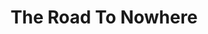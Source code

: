 ---
layout: product
product_id: 1419072340030
id: 1419072340030
title: The Road To Nowhere
body_html: >-
  <p>Taken in Golden Ears, BC during January of 2016.</p>

  <p>This was one of the first photos of mine that ended up having really great engagement online. I remember this day very vividly. It was a cold rainy day, and after a short hike through the woods we were on the road going home and the windshield wipers stopped working. We had to drive while looking out of our windows to the nearest town and get a hand.</p>

  <p> </p>
vendor: Connell McCarthy
product_type: Posters, Prints, & Visual Artwork
created_at: 2018-08-22T19:58:02-04:00
handle: the-road-to-nowhere
updated_at: 2024-09-11T13:21:29-04:00
published_at: 2018-08-22T19:38:24-04:00
template_suffix: ""
published_scope: global
tags: Batch 01, forest, Print, rain, road, Trees
status: active
admin_graphql_api_id: gid://shopify/Product/1419072340030
variants:
  - product_id: 1419072340030
    id: 39577245581374
    title: 8x10” / Full Colour
    price: "35.00"
    position: 1
    inventory_policy: continue
    compare_at_price: null
    option1: 8x10”
    option2: Full Colour
    option3: null
    created_at: 2021-09-01T15:34:22-04:00
    updated_at: 2023-10-27T20:29:37-04:00
    taxable: true
    barcode: ""
    fulfillment_service: manual
    grams: 208
    inventory_management: shopify
    requires_shipping: true
    sku: CM-PP-B1-17-XXS-FC
    weight: 0.208
    weight_unit: kg
    inventory_item_id: 41671686225982
    inventory_quantity: 100
    old_inventory_quantity: 100
    admin_graphql_api_id: gid://shopify/ProductVariant/39577245581374
    image_id: 6301702225982
  - product_id: 1419072340030
    id: 39577245614142
    title: 8x10” / Black & White
    price: "35.00"
    position: 2
    inventory_policy: continue
    compare_at_price: null
    option1: 8x10”
    option2: Black & White
    option3: null
    created_at: 2021-09-01T15:34:22-04:00
    updated_at: 2023-10-27T20:29:37-04:00
    taxable: true
    barcode: ""
    fulfillment_service: manual
    grams: 208
    inventory_management: shopify
    requires_shipping: true
    sku: CM-PP-B1-17-XXS-BW
    weight: 0.208
    weight_unit: kg
    inventory_item_id: 41671686258750
    inventory_quantity: 100
    old_inventory_quantity: 100
    admin_graphql_api_id: gid://shopify/ProductVariant/39577245614142
    image_id: 6301702160446
  - product_id: 1419072340030
    id: 39577245646910
    title: 8.5x11” / Full Colour
    price: "35.00"
    position: 3
    inventory_policy: continue
    compare_at_price: null
    option1: 8.5x11”
    option2: Full Colour
    option3: null
    created_at: 2021-09-01T15:34:22-04:00
    updated_at: 2023-10-27T20:29:37-04:00
    taxable: true
    barcode: ""
    fulfillment_service: manual
    grams: 208
    inventory_management: shopify
    requires_shipping: true
    sku: CM-PP-B1-17-XS-FC
    weight: 0.208
    weight_unit: kg
    inventory_item_id: 41671686291518
    inventory_quantity: 100
    old_inventory_quantity: 100
    admin_graphql_api_id: gid://shopify/ProductVariant/39577245646910
    image_id: 6301702225982
  - product_id: 1419072340030
    id: 39577245679678
    title: 8.5x11” / Black & White
    price: "35.00"
    position: 4
    inventory_policy: continue
    compare_at_price: null
    option1: 8.5x11”
    option2: Black & White
    option3: null
    created_at: 2021-09-01T15:34:22-04:00
    updated_at: 2023-10-27T20:29:37-04:00
    taxable: true
    barcode: ""
    fulfillment_service: manual
    grams: 208
    inventory_management: shopify
    requires_shipping: true
    sku: CM-PP-B1-17-XS-BW
    weight: 0.208
    weight_unit: kg
    inventory_item_id: 41671686324286
    inventory_quantity: 100
    old_inventory_quantity: 100
    admin_graphql_api_id: gid://shopify/ProductVariant/39577245679678
    image_id: 6301702160446
  - product_id: 1419072340030
    id: 39577245712446
    title: 13x19” / Full Colour
    price: "40.00"
    position: 5
    inventory_policy: continue
    compare_at_price: null
    option1: 13x19”
    option2: Full Colour
    option3: null
    created_at: 2021-09-01T15:34:22-04:00
    updated_at: 2023-10-27T20:29:37-04:00
    taxable: true
    barcode: ""
    fulfillment_service: manual
    grams: 208
    inventory_management: shopify
    requires_shipping: true
    sku: CM-PP-B1-17-S-FC
    weight: 0.208
    weight_unit: kg
    inventory_item_id: 41671686357054
    inventory_quantity: 100
    old_inventory_quantity: 100
    admin_graphql_api_id: gid://shopify/ProductVariant/39577245712446
    image_id: 6301702225982
  - product_id: 1419072340030
    id: 39577245745214
    title: 13x19” / Black & White
    price: "40.00"
    position: 6
    inventory_policy: continue
    compare_at_price: null
    option1: 13x19”
    option2: Black & White
    option3: null
    created_at: 2021-09-01T15:34:22-04:00
    updated_at: 2023-10-27T20:29:37-04:00
    taxable: true
    barcode: ""
    fulfillment_service: manual
    grams: 208
    inventory_management: shopify
    requires_shipping: true
    sku: CM-PP-B1-17-S-BW
    weight: 0.208
    weight_unit: kg
    inventory_item_id: 41671686389822
    inventory_quantity: 100
    old_inventory_quantity: 100
    admin_graphql_api_id: gid://shopify/ProductVariant/39577245745214
    image_id: 6301702160446
  - product_id: 1419072340030
    id: 39577245777982
    title: 16x20” / Full Colour
    price: "50.00"
    position: 7
    inventory_policy: continue
    compare_at_price: null
    option1: 16x20”
    option2: Full Colour
    option3: null
    created_at: 2021-09-01T15:34:22-04:00
    updated_at: 2023-10-27T20:29:37-04:00
    taxable: true
    barcode: ""
    fulfillment_service: manual
    grams: 208
    inventory_management: shopify
    requires_shipping: true
    sku: CM-PP-B1-17-M-FC
    weight: 0.208
    weight_unit: kg
    inventory_item_id: 41671686422590
    inventory_quantity: 100
    old_inventory_quantity: 100
    admin_graphql_api_id: gid://shopify/ProductVariant/39577245777982
    image_id: 6301702225982
  - product_id: 1419072340030
    id: 39577245810750
    title: 16x20” / Black & White
    price: "50.00"
    position: 8
    inventory_policy: continue
    compare_at_price: null
    option1: 16x20”
    option2: Black & White
    option3: null
    created_at: 2021-09-01T15:34:22-04:00
    updated_at: 2023-10-27T20:29:37-04:00
    taxable: true
    barcode: ""
    fulfillment_service: manual
    grams: 208
    inventory_management: shopify
    requires_shipping: true
    sku: CM-PP-B1-17-M-BW
    weight: 0.208
    weight_unit: kg
    inventory_item_id: 41671686455358
    inventory_quantity: 100
    old_inventory_quantity: 100
    admin_graphql_api_id: gid://shopify/ProductVariant/39577245810750
    image_id: 6301702160446
  - product_id: 1419072340030
    id: 39577245843518
    title: 20x24” / Full Colour
    price: "60.00"
    position: 9
    inventory_policy: continue
    compare_at_price: null
    option1: 20x24”
    option2: Full Colour
    option3: null
    created_at: 2021-09-01T15:34:22-04:00
    updated_at: 2023-10-27T20:29:37-04:00
    taxable: true
    barcode: ""
    fulfillment_service: manual
    grams: 208
    inventory_management: shopify
    requires_shipping: true
    sku: CM-PP-B1-17-L-FC
    weight: 0.208
    weight_unit: kg
    inventory_item_id: 41671686488126
    inventory_quantity: 100
    old_inventory_quantity: 100
    admin_graphql_api_id: gid://shopify/ProductVariant/39577245843518
    image_id: 6301702225982
  - product_id: 1419072340030
    id: 39577245876286
    title: 20x24” / Black & White
    price: "60.00"
    position: 10
    inventory_policy: continue
    compare_at_price: null
    option1: 20x24”
    option2: Black & White
    option3: null
    created_at: 2021-09-01T15:34:22-04:00
    updated_at: 2023-10-27T20:29:37-04:00
    taxable: true
    barcode: ""
    fulfillment_service: manual
    grams: 208
    inventory_management: shopify
    requires_shipping: true
    sku: CM-PP-B1-17-L-BW
    weight: 0.208
    weight_unit: kg
    inventory_item_id: 41671686520894
    inventory_quantity: 100
    old_inventory_quantity: 100
    admin_graphql_api_id: gid://shopify/ProductVariant/39577245876286
    image_id: 6301702160446
  - product_id: 1419072340030
    id: 39577245909054
    title: 20x30” / Full Colour
    price: "70.00"
    position: 11
    inventory_policy: continue
    compare_at_price: null
    option1: 20x30”
    option2: Full Colour
    option3: null
    created_at: 2021-09-01T15:34:22-04:00
    updated_at: 2023-10-27T20:29:37-04:00
    taxable: true
    barcode: ""
    fulfillment_service: manual
    grams: 208
    inventory_management: shopify
    requires_shipping: true
    sku: CM-PP-B1-17-XL-FC
    weight: 0.208
    weight_unit: kg
    inventory_item_id: 41671686553662
    inventory_quantity: 100
    old_inventory_quantity: 100
    admin_graphql_api_id: gid://shopify/ProductVariant/39577245909054
    image_id: 6301702225982
  - product_id: 1419072340030
    id: 39577245941822
    title: 20x30” / Black & White
    price: "70.00"
    position: 12
    inventory_policy: continue
    compare_at_price: null
    option1: 20x30”
    option2: Black & White
    option3: null
    created_at: 2021-09-01T15:34:22-04:00
    updated_at: 2023-10-27T20:29:37-04:00
    taxable: true
    barcode: ""
    fulfillment_service: manual
    grams: 208
    inventory_management: shopify
    requires_shipping: true
    sku: CM-PP-B1-17-XL-BW
    weight: 0.208
    weight_unit: kg
    inventory_item_id: 41671686586430
    inventory_quantity: 100
    old_inventory_quantity: 100
    admin_graphql_api_id: gid://shopify/ProductVariant/39577245941822
    image_id: 6301702160446
  - product_id: 1419072340030
    id: 39577245974590
    title: 24x36” / Full Colour
    price: "90.00"
    position: 13
    inventory_policy: continue
    compare_at_price: null
    option1: 24x36”
    option2: Full Colour
    option3: null
    created_at: 2021-09-01T15:34:22-04:00
    updated_at: 2023-10-27T20:29:37-04:00
    taxable: true
    barcode: ""
    fulfillment_service: manual
    grams: 208
    inventory_management: shopify
    requires_shipping: true
    sku: CM-PP-B1-17-XXL-FC
    weight: 0.208
    weight_unit: kg
    inventory_item_id: 41671686619198
    inventory_quantity: 100
    old_inventory_quantity: 100
    admin_graphql_api_id: gid://shopify/ProductVariant/39577245974590
    image_id: 6301702225982
  - product_id: 1419072340030
    id: 39577246007358
    title: 24x36” / Black & White
    price: "90.00"
    position: 14
    inventory_policy: continue
    compare_at_price: null
    option1: 24x36”
    option2: Black & White
    option3: null
    created_at: 2021-09-01T15:34:22-04:00
    updated_at: 2023-10-27T20:29:37-04:00
    taxable: true
    barcode: ""
    fulfillment_service: manual
    grams: 208
    inventory_management: shopify
    requires_shipping: true
    sku: CM-PP-B1-17-XXL-BW
    weight: 0.208
    weight_unit: kg
    inventory_item_id: 41671686651966
    inventory_quantity: 100
    old_inventory_quantity: 100
    admin_graphql_api_id: gid://shopify/ProductVariant/39577246007358
    image_id: 6301702160446
  - product_id: 1419072340030
    id: 39577246040126
    title: 30x40” / Full Colour
    price: "100.00"
    position: 15
    inventory_policy: continue
    compare_at_price: null
    option1: 30x40”
    option2: Full Colour
    option3: null
    created_at: 2021-09-01T15:34:22-04:00
    updated_at: 2023-10-27T20:29:37-04:00
    taxable: true
    barcode: ""
    fulfillment_service: manual
    grams: 208
    inventory_management: shopify
    requires_shipping: true
    sku: CM-PP-B1-17-XXXL-FC
    weight: 0.208
    weight_unit: kg
    inventory_item_id: 41671686684734
    inventory_quantity: 100
    old_inventory_quantity: 100
    admin_graphql_api_id: gid://shopify/ProductVariant/39577246040126
    image_id: 6301702225982
  - product_id: 1419072340030
    id: 39577246072894
    title: 30x40” / Black & White
    price: "100.00"
    position: 16
    inventory_policy: continue
    compare_at_price: null
    option1: 30x40”
    option2: Black & White
    option3: null
    created_at: 2021-09-01T15:34:22-04:00
    updated_at: 2023-10-27T20:29:37-04:00
    taxable: true
    barcode: ""
    fulfillment_service: manual
    grams: 208
    inventory_management: shopify
    requires_shipping: true
    sku: CM-PP-B1-17-XXXL-BW
    weight: 0.208
    weight_unit: kg
    inventory_item_id: 41671686717502
    inventory_quantity: 100
    old_inventory_quantity: 100
    admin_graphql_api_id: gid://shopify/ProductVariant/39577246072894
    image_id: 6301702160446
options:
  - product_id: 1419072340030
    id: 1948213018686
    name: Size
    position: 1
    values:
      - 8x10”
      - 8.5x11”
      - 13x19”
      - 16x20”
      - 20x24”
      - 20x30”
      - 24x36”
      - 30x40”
  - product_id: 1419072340030
    id: 8590075330622
    name: Color
    position: 2
    values:
      - Full Colour
      - Black & White
images:
  - id: 6301702225982
    alt: null
    position: 1
    product_id: 1419072340030
    created_at: 2019-03-17T13:08:25-04:00
    updated_at: 2019-10-20T18:44:16-04:00
    admin_graphql_api_id: gid://shopify/ProductImage/6301702225982
    width: 1000
    height: 1500
    src: https://cdn.shopify.com/s/files/1/1624/2355/products/CM---The-Road-to-Nowhere-_Product-Mockup-2019.jpg?v=1571611456
    variant_ids:
      - 39577245581374
      - 39577245646910
      - 39577245712446
      - 39577245777982
      - 39577245843518
      - 39577245909054
      - 39577245974590
      - 39577246040126
  - id: 6301702160446
    alt: null
    position: 2
    product_id: 1419072340030
    created_at: 2019-03-17T13:08:23-04:00
    updated_at: 2019-10-20T18:44:16-04:00
    admin_graphql_api_id: gid://shopify/ProductImage/6301702160446
    width: 1000
    height: 1500
    src: https://cdn.shopify.com/s/files/1/1624/2355/products/CM---The-Road-to-Nowhere-_Product-Mockup-2019_-B_W.jpg?v=1571611456
    variant_ids:
      - 39577245614142
      - 39577245679678
      - 39577245745214
      - 39577245810750
      - 39577245876286
      - 39577245941822
      - 39577246007358
      - 39577246072894
  - id: 28230413221950
    alt: null
    position: 3
    product_id: 1419072340030
    created_at: 2021-05-04T21:19:47-04:00
    updated_at: 2021-05-04T21:19:47-04:00
    admin_graphql_api_id: gid://shopify/ProductImage/28230413221950
    width: 2000
    height: 1800
    src: https://cdn.shopify.com/s/files/1/1624/2355/products/PAR_02_0001_c7dc7e62-3c1d-461c-a9cf-592295f8b36a.png?v=1620177587
    variant_ids: []
  - id: 29846622273598
    alt: null
    position: 4
    product_id: 1419072340030
    created_at: 2022-11-23T20:04:47-05:00
    updated_at: 2022-11-23T20:04:48-05:00
    admin_graphql_api_id: gid://shopify/ProductImage/29846622273598
    width: 1306
    height: 1958
    src: https://cdn.shopify.com/s/files/1/1624/2355/products/TheRoadToNowhere.jpg?v=1669251888
    variant_ids: []
image:
  id: 6301702225982
  alt: null
  position: 1
  product_id: 1419072340030
  created_at: 2019-03-17T13:08:25-04:00
  updated_at: 2019-10-20T18:44:16-04:00
  admin_graphql_api_id: gid://shopify/ProductImage/6301702225982
  width: 1000
  height: 1500
  src: https://cdn.shopify.com/s/files/1/1624/2355/products/CM---The-Road-to-Nowhere-_Product-Mockup-2019.jpg?v=1571611456
  variant_ids:
    - 39577245581374
    - 39577245646910
    - 39577245712446
    - 39577245777982
    - 39577245843518
    - 39577245909054
    - 39577245974590
    - 39577246040126

---